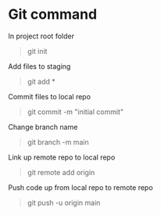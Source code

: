 # Git command

In project root folder
> git init

Add files to staging
> git add *

Commit files to local repo
> git commit -m "initial commit"

Change branch name
> git branch -m main

Link up remote repo to local repo 
> git remote add origin

Push code up from local repo to remote repo 
> git push -u origin main